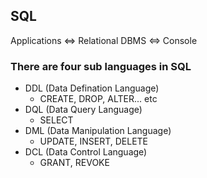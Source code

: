## SQL

Applications <=> Relational DBMS <=> Console

### There are four sub languages in SQL

- DDL (Data Defination Language)
  - CREATE, DROP, ALTER... etc
- DQL (Data Query Language)
  - SELECT
- DML (Data Manipulation Language)
  - UPDATE, INSERT, DELETE
- DCL (Data Control Language)
  - GRANT, REVOKE

